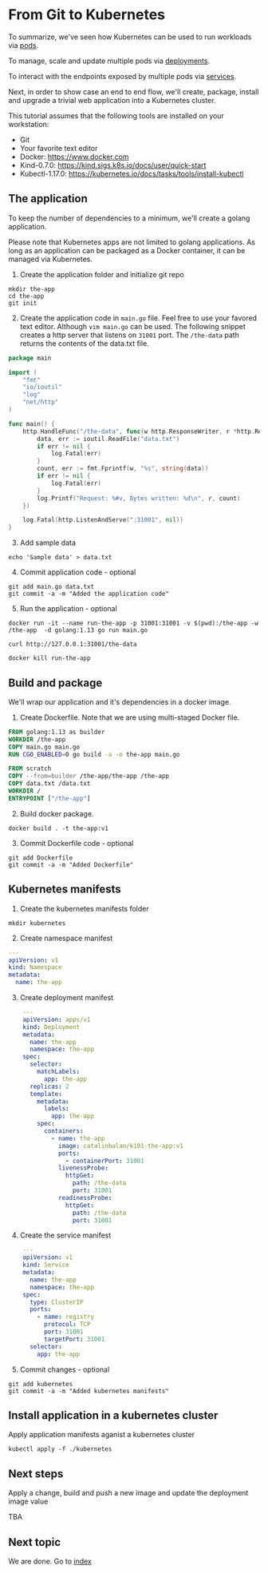 # From Git to Kubernetes

To summarize, we've seen how Kubernetes can be used to run workloads via [pods](2_pods.md).

To manage, scale and update multiple pods via [deployments](3_deployments.md). 

To interact with the endpoints exposed by multiple pods via [services](4_services.md).

Next, in order to show case an end to end flow, we'll create, package, install and upgrade a trivial web application into a Kubernetes cluster.  

This tutorial assumes that the following tools are installed on your workstation:
 * Git
 * Your favorite text editor
 * Docker: https://www.docker.com
 * Kind-0.7.0: https://kind.sigs.k8s.io/docs/user/quick-start
 * Kubectl-1.17.0: https://kubernetes.io/docs/tasks/tools/install-kubectl

## The application
To keep the number of dependencies to a minimum, we'll create a golang application. 

Please note that Kubernetes apps are not limited to golang applications. 
As long as an application can be packaged as a Docker container, it can be managed via Kubernetes.  

 1. Create the application folder and initialize git repo
```
mkdir the-app
cd the-app
git init
``` 
 
 2. Create the application code in `main.go` file. Feel free to use your favored text editor. Although `vim main.go` can be used.
The following snippet creates a http server that listens on `31001` port. The `/the-data` path returns the contents of the data.txt file.
```go
package main

import (
    "fmt"
    "io/ioutil"
    "log"
    "net/http"
)

func main() {
    http.HandleFunc("/the-data", func(w http.ResponseWriter, r *http.Request) {
        data, err := ioutil.ReadFile("data.txt")
        if err != nil {
            log.Fatal(err)
        }
        count, err := fmt.Fprintf(w, "%s", string(data))
        if err != nil {
            log.Fatal(err)
        }
        log.Printf("Request: %#v, Bytes written: %d\n", r, count)
    })

    log.Fatal(http.ListenAndServe(":31001", nil))
}
```

 3. Add sample data
```
echo 'Sample data' > data.txt
```

 4. Commit application code - optional
```
git add main.go data.txt    
git commit -a -m "Added the application code"
```

 5. Run the application - optional 
```
docker run -it --name run-the-app -p 31001:31001 -v $(pwd):/the-app -w /the-app  -d golang:1.13 go run main.go

curl http://127.0.0.1:31001/the-data

docker kill run-the-app
``` 

## Build and package
We'll wrap our application and it's dependencies in a docker image.

1. Create Dockerfile. Note that we are using multi-staged Docker file.
```dockerfile
FROM golang:1.13 as builder
WORKDIR /the-app
COPY main.go main.go
RUN CGO_ENABLED=0 go build -a -o the-app main.go

FROM scratch
COPY --from=builder /the-app/the-app /the-app
COPY data.txt /data.txt
WORKDIR /
ENTRYPOINT ["/the-app"]
```

2. Build docker package.
```
docker build . -t the-app:v1
```

3. Commit Dockerfile code - optional

```
git add Dockerfile    
git commit -a -m "Added Dockerfile"
```
    
## Kubernetes manifests

1. Create the kubernetes manifests folder
```
mkdir kubernetes
```
  
2. Create namespace manifest

```yaml
---
apiVersion: v1
kind: Namespace
metadata:
  name: the-app
```
      
3. Create deployment manifest
```yaml
    ---
    apiVersion: apps/v1
    kind: Deployment
    metadata:
      name: the-app
      namespace: the-app
    spec:
      selector:
        matchLabels:
          app: the-app
      replicas: 2
      template:
        metadata:
          labels:
            app: the-app
        spec:
          containers:
            - name: the-app
              image: catalinbalan/k101-the-app:v1
              ports:
                - containerPort: 31001
              livenessProbe:
                httpGet:
                  path: /the-data
                  port: 31001
              readinessProbe:
                httpGet:
                  path: /the-data
                  port: 31001
```

4. Create the service manifest
```yaml
    ---
    apiVersion: v1
    kind: Service
    metadata:
      name: the-app
      namespace: the-app
    spec:
      type: ClusterIP
      ports:
        - name: registry
          protocol: TCP
          port: 31001
          targetPort: 31001
      selector:
        app: the-app
```

5. Commit changes - optional
```
git add kubernetes 
git commit -a -m "Added kubernetes manifests"   
```


## Install application in a kubernetes cluster
Apply application manifests aganist a kubernetes cluster
```
kubectl apply -f ./kubernetes
```

## Next steps
Apply a change, build and push a new image and update the deployment image value

TBA

## Next topic
We are done. Go to [index](../README.md) 